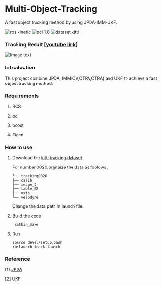 # Multi-Object-Tracking
A fast object tracking method by using JPDA-IMM-UKF.

[![ros kinetic](https://img.shields.io/badge/ros-kinetic-brightgreen.svg)](http://wiki.ros.org/)  [![pcl 1.8](https://img.shields.io/badge/pcl-1.8-red.svg)](https://pointclouds.org/)  [![dataset kitti](https://img.shields.io/badge/dataset-kitti-blue.svg)](http://www.cvlibs.net/datasets/kitti/eval_tracking.php)


### Tracking Result  [[youtube link](https://www.youtube.com/watch?v=RxPtNZFFpqI&ab_channel=IntelligenceVehicle)]

![Image text](https://github.com/wangx1996/Multi-Object-Tracking/blob/main/result/viewer.gif)


### Introduction

This project combine JPDA, IMM(CV,CTRV,CTRA) and UKF to achieve a fast object tracking method.

### Requirements

1. ROS

2. pcl

3. boost

4. Eigen

### How to use

1. Download the [kitti tracking dataset](http://www.cvlibs.net/datasets/kitti/eval_tracking.php)

   For number 0020,orgnaize the data as foolows:
   
       └── tracking0020
       ├── calib
       ├── image_2
       ├── lable_02
       ├── oxts
       └── velodyne
       
   Change the data path in launch file.
   
   
2. Build the code

        catkin_make
    
3. Run
        
       source devel/setup.bash
       roslaunch track.launch
   
   
### Reference

[1] [JPDA](https://github.com/apennisi/jpdaf_tracking)

[2] [UKF](https://github.com/mithi/fusion-ukf)

